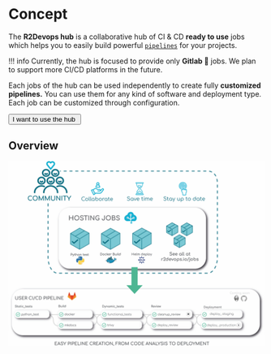 # Concept

The **R2Devops hub** is a collaborative hub of CI & CD
**ready to use** jobs which helps you to easily build powerful [`pipelines`](/r2bulary#pipeline) for your
projects.

!!! info
    Currently, the hub is focused to provide only **Gitlab 🦊** jobs. We plan
    to support more CI/CD platforms in the future.

Each jobs of the hub can be used independently to create fully **customized pipelines.**
You can use them for any kind of software and deployment type. Each job can be
customized through configuration.

<a alt="Use the hub" href="/use-the-hub">
    <button class="md-button border-radius-10 md-button-center" >
        I want to use the hub <img alt="" class="heart" src="../images/rocket.png">
    </button>
</a>

## Overview

![hub overview](images/g2shub_mvp.jpg)
